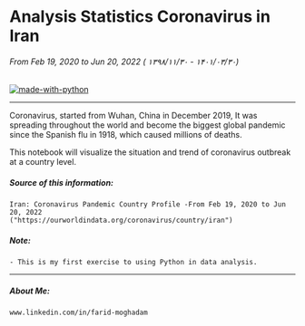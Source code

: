 # Analysis Statistics Coronavirus in Iran
###### From Feb 19, 2020 to Jun 20, 2022 ( ۱۳۹۸/۱۱/۳۰ - ۱۴۰۱/۰۳/۳۰)


[![made-with-python](https://img.shields.io/badge/Made%20with-Python-1f425f.svg)](https://www.python.org/)

________________________________________________________________________________________



Coronavirus, started from Wuhan, China in December 2019,
It was spreading throughout the world and become the biggest global pandemic since the Spanish flu in 1918,
which caused millions of deaths.

This notebook will visualize the situation and trend of coronavirus outbreak at a country level.



##### Source of this information:

    Iran: Coronavirus Pandemic Country Profile -From Feb 19, 2020 to Jun 20, 2022
    ("https://ourworldindata.org/coronavirus/country/iran")
    
##### Note: 
    - This is my first exercise to using Python in data analysis.


________________________________________________________________________________________


##### About Me: 
    www.linkedin.com/in/farid-moghadam
